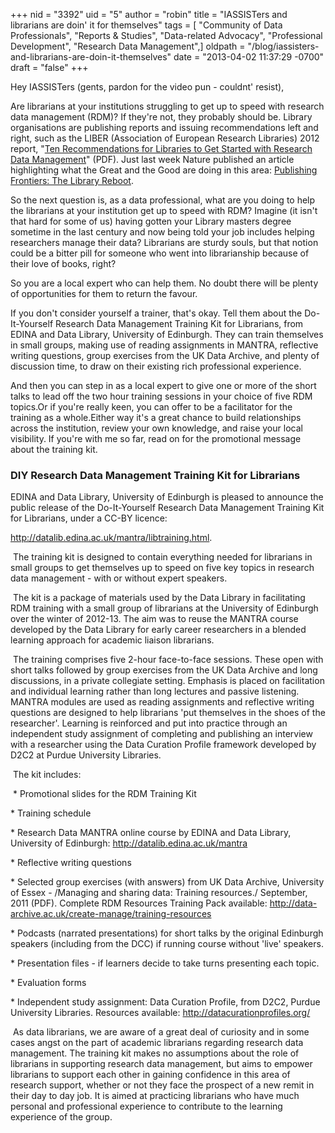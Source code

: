 +++
nid = "3392"
uid = "5"
author = "robin"
title = "IASSISTers and librarians are doin' it for themselves"
tags = [ "Community of Data Professionals", "Reports & Studies", "Data-related Advocacy", "Professional Development", "Research Data Management",]
oldpath = "/blog/iassisters-and-librarians-are-doin-it-themselves"
date = "2013-04-02 11:37:29 -0700"
draft = "false"
+++
 

Hey IASSISTers (gents, pardon for the video pun - couldnt\' resist),

Are librarians at your institutions struggling to get up to speed with
research data management (RDM)? If they\'re not, they probably should
be. Library organisations are publishing reports and issuing
recommendations left and right, such as the LIBER (Association of
European Research Libraries) 2012 report, \"[Ten Recommendations for
Libraries to Get Started with Research Data
Management](http://www.libereurope.eu/files/blog/The%20research%20data%20group%202012%20v7%20final.pdf)\"
(PDF). Just last week Nature published an article highlighting what the
Great and the Good are doing in this area: [Publishing Frontiers: The
Library
Reboot](https://www.google.co.uk/url?sa=t&rct=j&q=&esrc=s&source=web&cd=1&cad=rja&ved=0CDcQqQIwAA&url=http%3A%2F%2Fwww.nature.com%2Fnews%2Fpublishing-frontiers-the-library-reboot-1.12664&ei=6R9bUY6_CMK7Oei1gagF&usg=AFQjCNFwnFuiPjKSxcUF-Y4YSSgwSqq6fQ&sig2=Jvs2I6wczEYkAuiZD27ddg&bvm=bv.44697112,d.ZWU).

So the next question is, as a data professional, what are you doing to
help the librarians at your institution get up to speed with RDM?
Imagine (it isn\'t that hard for some of us) having gotten your Library
masters degree sometime in the last century and now being told your job
includes helping researchers manage their data? Librarians are sturdy
souls, but that notion could be a bitter pill for someone who went into
librarianship because of their love of books, right?

So you are a local expert who can help them. No doubt there will be
plenty of opportunities for them to return the favour.

If you don\'t consider yourself a trainer, that\'s okay. Tell them about
the Do-It-Yourself Research Data Management Training Kit for Librarians,
from EDINA and Data Library, University of Edinburgh. They can train
themselves in small groups, making use of reading assignments in MANTRA,
reflective writing questions, group exercises from the UK Data Archive,
and plenty of discussion time, to draw on their existing rich
professional experience.

And then you can step in as a local expert to give one or more of the
short talks to lead off the two hour training sessions in your choice of
five RDM topics.Or if you\'re really keen, you can offer to be a
facilitator for the training as a whole.Either way it\'s a great chance
to build relationships across the institution, review your own
knowledge, and raise your local visibility. If you\'re with me so far,
read on for the promotional message about the training kit.

### DIY Research Data Management Training Kit for Librarians

EDINA and Data Library, University of Edinburgh is pleased to announce
the public release of the Do-It-Yourself Research Data Management
Training Kit for Librarians, under a CC-BY licence:

<http://datalib.edina.ac.uk/mantra/libtraining.html>.

 The training kit is designed to contain everything needed for
librarians in small groups to get themselves up to speed on five key
topics in research data management - with or without expert speakers.

 The kit is a package of materials used by the Data Library in
facilitating RDM training with a small group of librarians at the
University of Edinburgh over the winter of 2012-13. The aim was to reuse
the MANTRA course developed by the Data Library for early career
researchers in a blended learning approach for academic liaison
librarians.

 The training comprises five 2-hour face-to-face sessions. These open
with short talks followed by group exercises from the UK Data Archive
and long discussions, in a private collegiate setting. Emphasis is
placed on facilitation and individual learning rather than long lectures
and passive listening. MANTRA modules are used as reading assignments
and reflective writing questions are designed to help librarians \'put
themselves in the shoes of the researcher\'. Learning is reinforced and
put into practice through an independent study assignment of completing
and publishing an interview with a researcher using the Data Curation
Profile framework developed by D2C2 at Purdue University Libraries.

 The kit includes:

 \* Promotional slides for the RDM Training Kit

\* Training schedule

\* Research Data MANTRA online course by EDINA and Data Library,
University of Edinburgh: <http://datalib.edina.ac.uk/mantra>

\* Reflective writing questions

\* Selected group exercises (with answers) from UK Data Archive,
University of Essex - /Managing and sharing data: Training resources./
September, 2011 (PDF). Complete RDM Resources Training Pack available:
<http://data-archive.ac.uk/create-manage/training-resources>

\* Podcasts (narrated presentations) for short talks by the original
Edinburgh speakers (including from the DCC) if running course without
'live' speakers.

\* Presentation files - if learners decide to take turns presenting each
topic.

\* Evaluation forms

\* Independent study assignment: Data Curation Profile, from D2C2,
Purdue University Libraries. Resources available:
<http://datacurationprofiles.org/>

 As data librarians, we are aware of a great deal of curiosity and in
some cases angst on the part of academic librarians regarding research
data management. The training kit makes no assumptions about the role of
librarians in supporting research data management, but aims to empower
librarians to support each other in gaining confidence in this area of
research support, whether or not they face the prospect of a new remit
in their day to day job. It is aimed at practicing librarians who have
much personal and professional experience to contribute to the learning
experience of the group.
